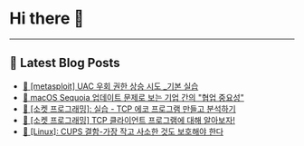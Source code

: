 # Hi there 👋
---
## 📕 Latest Blog Posts
- [📖 [metasploit] UAC 우회 권한 상승 시도 _기본 실습](https://honge1122.tistory.com/86)
- [📖 macOS Sequoia 업데이트 문제로 보는 기업 간의 &quot;협업 중요성&quot;](https://honge1122.tistory.com/85)
- [📖 [소켓 프로그래밍]: 실습 - TCP 에코 프로그램 만들고 분석하기](https://honge1122.tistory.com/84)
- [📖 [소켓 프로그래밍] TCP 클라이언트 프로그램에 대해 알아보자!](https://honge1122.tistory.com/83)
- [📖 [Linux]: CUPS 결함-가장 작고 사소한 것도 보호해야 한다](https://honge1122.tistory.com/82)
